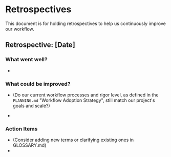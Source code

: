 # Retrospectives

This document is for holding retrospectives to help us continuously improve our workflow.

## Retrospective: [Date]

### What went well?

*

### What could be improved?

*   (Do our current workflow processes and rigor level, as defined in the `PLANNING.md` "Workflow Adoption Strategy", still match our project's goals and scale?)

*
### Action Items

*   (Consider adding new terms or clarifying existing ones in GLOSSARY.md)
*
